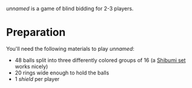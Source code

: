 *unnamed* is a game of blind bidding for 2-3 players.

Preparation
===========

You'll need the following materials to play *unnamed*:

 * 48 balls split into three differently colored groups of 16 (a [Shibumi set](http://boardgamegeek.com/boardgame/135270/shibumi) works nicely)
 * 20 rings wide enough to hold the balls
 * 1 *shield* per player
 
 